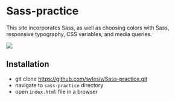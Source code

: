 # Sass-practice
This site incorporates Sass, as well as choosing colors with Sass, responsive typography, CSS variables, and media queries.

![](./img/sass-practice.gif)

## Installation
* git clone https://github.com/svlesiv/Sass-practice.git
* navigate to `sass-practice` directory
* open `index.html` file in a browser